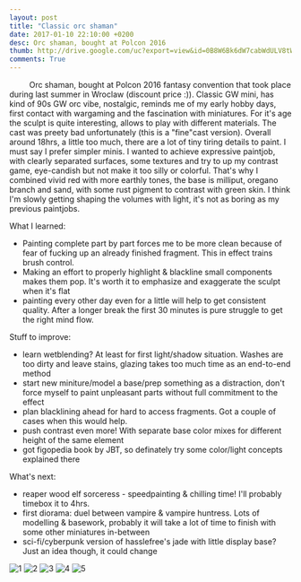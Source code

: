 ```yaml
---
layout: post
title: "Classic orc shaman"
date: 2017-01-10 22:10:00 +0200
desc: Orc shaman, bought at Polcon 2016
thumb: http://drive.google.com/uc?export=view&id=0B8W6Bk6dW7cabWdULV8tWGNOMTg
comments: True
---
```



&nbsp;&nbsp;&nbsp;&nbsp;&nbsp;&nbsp;&nbsp;&nbsp;
Orc shaman, bought at Polcon 2016 fantasy convention that took place during last summer in Wroclaw (discount price :)).
Classic GW mini, has kind of 90s GW orc vibe, nostalgic, reminds me of my early hobby days, first contact with wargaming and the fascination with miniatures.
For it's age the sculpt is quite interesting, allows to play with different materials. The cast was preety bad unfortunately (this is a "fine"cast version).
Overall around 18hrs, a little too much, there are a lot of tiny tiring details to paint. I must say I prefer simpler minis. 
I wanted to achieve expressive paintjob, with clearly separated surfaces, some textures and try to up my contrast game, eye-candish but not make it too silly or colorful.
That's why I combined vivid red with more earthly tones, the base is milliput, oregano branch and sand, with some rust pigment to contrast with green skin.
I think I'm slowly getting shaping the volumes with light, it's not as boring as my previous paintjobs. 

What I learned:

*  Painting complete part by part forces me to be more clean because of fear of fucking up an already finished fragment. This in effect trains brush control.
*  Making an effort to properly highlight & blackline small components makes them pop. It's worth it to emphasize and exaggerate the sculpt when it's flat
*  painting every other day even for a little will help to get consistent quality. After a longer break the first 30 minutes is pure struggle to get the right mind flow.

Stuff to improve:

*  learn wetblending? At least for first light/shadow situation. Washes are too dirty and leave stains, glazing takes too much time as an end-to-end method
*  start new miniture/model a base/prep something as a distraction, don't force myself to paint unpleasant parts without full commitment to the effect
*  plan blacklining ahead for hard to access fragments. Got a couple of cases when this would help. 
*  push contrast even more! With separate base color mixes for different height of the same element
*  got figopedia book by JBT, so definately try some color/light concepts explained there 

What's next:

*  reaper wood elf sorceress - speedpainting & chilling time! I'll probably timebox it to 4hrs.
*  first diorama: duel between vampire & vampire huntress. Lots of modelling & basework, probably it will take a lot of time to finish with some other miniatures in-between
*  sci-fi/cyberpunk version of hasslefree's jade with little display base? Just an idea though, it could change

![1](http://drive.google.com/uc?export=view&id=0B8W6Bk6dW7cabWdULV8tWGNOMTg)
![2](http://drive.google.com/uc?export=view&id=0B8W6Bk6dW7caTU1uc0VEWk12Szg)
![3](http://drive.google.com/uc?export=view&id=0B8W6Bk6dW7caOVBmNUdhWmo3eEU)
![4](http://drive.google.com/uc?export=view&id=0B8W6Bk6dW7cad05UNEtfRU9naVk)
![5](http://drive.google.com/uc?export=view&id=0B8W6Bk6dW7caV3RXckxxTl9TV1k)




